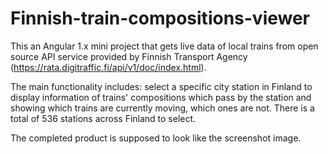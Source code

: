# Finnish-train-compositions-viewer

This an Angular 1.x mini project that gets live data of local trains from open source API service provided by Finnish Transport Agency (https://rata.digitraffic.fi/api/v1/doc/index.html).

The main functionality includes: select a specific city station in Finland to display information of trains' compositions which pass by the station and showing which trains are currently moving, which ones are not. There is a total of 536 stations across Finland to select.

The completed product is supposed to look like the screenshot image.
